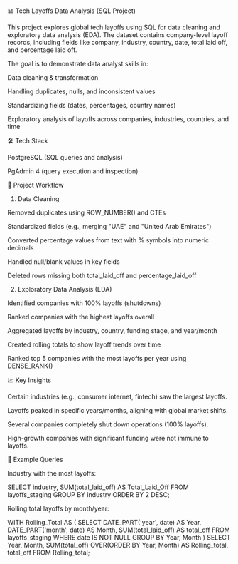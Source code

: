 📊 Tech Layoffs Data Analysis (SQL Project)

This project explores global tech layoffs using SQL for data cleaning and exploratory data analysis (EDA). The dataset contains company-level layoff records, including fields like company, industry, country, date, total laid off, and percentage laid off.

The goal is to demonstrate data analyst skills in:

Data cleaning & transformation

Handling duplicates, nulls, and inconsistent values

Standardizing fields (dates, percentages, country names)

Exploratory analysis of layoffs across companies, industries, countries, and time

🛠️ Tech Stack

PostgreSQL (SQL queries and analysis)

PgAdmin 4 (query execution and inspection)

📂 Project Workflow
1. Data Cleaning

Removed duplicates using ROW_NUMBER() and CTEs

Standardized fields (e.g., merging "UAE" and "United Arab Emirates")

Converted percentage values from text with % symbols into numeric decimals

Handled null/blank values in key fields

Deleted rows missing both total_laid_off and percentage_laid_off

2. Exploratory Data Analysis (EDA)

Identified companies with 100% layoffs (shutdowns)

Ranked companies with the highest layoffs overall

Aggregated layoffs by industry, country, funding stage, and year/month

Created rolling totals to show layoff trends over time

Ranked top 5 companies with the most layoffs per year using DENSE_RANK()

📈 Key Insights

Certain industries (e.g., consumer internet, fintech) saw the largest layoffs.

Layoffs peaked in specific years/months, aligning with global market shifts.

Several companies completely shut down operations (100% layoffs).

High-growth companies with significant funding were not immune to layoffs.

📜 Example Queries

Industry with the most layoffs:

SELECT industry, SUM(total_laid_off) AS Total_Laid_Off
FROM layoffs_staging
GROUP BY industry
ORDER BY 2 DESC;


Rolling total layoffs by month/year:

WITH Rolling_Total AS (
  SELECT DATE_PART('year', date) AS Year,
         DATE_PART('month', date) AS Month,
         SUM(total_laid_off) AS total_off
  FROM layoffs_staging
  WHERE date IS NOT NULL
  GROUP BY Year, Month
)
SELECT Year, Month,
       SUM(total_off) OVER(ORDER BY Year, Month) AS Rolling_total,
       total_off
FROM Rolling_total;
